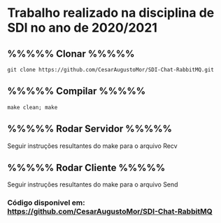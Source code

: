 # Trabalho realizado na disciplina de SDI no ano de 2020/2021

## %%%%% Clonar %%%%%

`git clone https://github.com/CesarAugustoMor/SDI-Chat-RabbitMQ.git`

## %%%%% Compilar %%%%%

`make clean; make`

## %%%%% Rodar Servidor %%%%%

Seguir instruções resultantes do make para o arquivo Recv

## %%%%% Rodar Cliente %%%%%

Seguir instruções resultantes do make para o arquivo Send

### Código disponivel em: https://github.com/CesarAugustoMor/SDI-Chat-RabbitMQ
